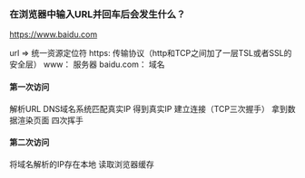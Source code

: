 ### 在浏览器中输入URL并回车后会发生什么？
https://www.baidu.com

url => 统一资源定位符
https: 传输协议（http和TCP之间加了一层TSL或者SSL的安全层）
www： 服务器
baidu.com： 域名

#### 第一次访问
解析URL
DNS域名系统匹配真实IP
得到真实IP
建立连接（TCP三次握手）
拿到数据渲染页面
四次挥手

#### 第二次访问
将域名解析的IP存在本地
读取浏览器缓存

